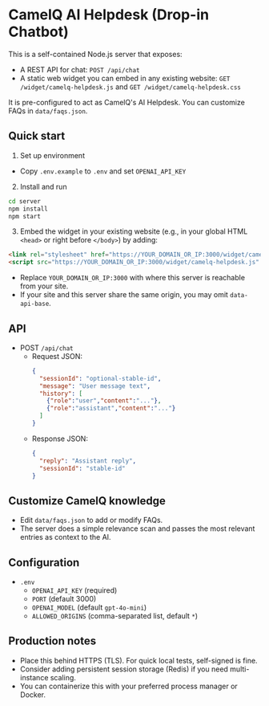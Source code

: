 # CamelQ AI Helpdesk (Drop-in Chatbot)

This is a self-contained Node.js server that exposes:
- A REST API for chat: `POST /api/chat`
- A static web widget you can embed in any existing website: `GET /widget/camelq-helpdesk.js` and `GET /widget/camelq-helpdesk.css`

It is pre-configured to act as CamelQ's AI Helpdesk. You can customize FAQs in `data/faqs.json`.

## Quick start

1) Set up environment
- Copy `.env.example` to `.env` and set `OPENAI_API_KEY`

2) Install and run
```bash
cd server
npm install
npm start
```

3) Embed the widget in your existing website (e.g., in your global HTML `<head>` or right before `</body>`) by adding:
```html
<link rel="stylesheet" href="https://YOUR_DOMAIN_OR_IP:3000/widget/camelq-helpdesk.css" />
<script src="https://YOUR_DOMAIN_OR_IP:3000/widget/camelq-helpdesk.js" data-api-base="https://YOUR_DOMAIN_OR_IP:3000" defer></script>
```
- Replace `YOUR_DOMAIN_OR_IP:3000` with where this server is reachable from your site.
- If your site and this server share the same origin, you may omit `data-api-base`.

## API

- POST `/api/chat`
  - Request JSON:
    ```json
    {
      "sessionId": "optional-stable-id",
      "message": "User message text",
      "history": [
        {"role":"user","content":"..."},
        {"role":"assistant","content":"..."}
      ]
    }
    ```
  - Response JSON:
    ```json
    {
      "reply": "Assistant reply",
      "sessionId": "stable-id"
    }
    ```

## Customize CamelQ knowledge
- Edit `data/faqs.json` to add or modify FAQs.
- The server does a simple relevance scan and passes the most relevant entries as context to the AI.

## Configuration
- `.env`
  - `OPENAI_API_KEY` (required)
  - `PORT` (default 3000)
  - `OPENAI_MODEL` (default `gpt-4o-mini`)
  - `ALLOWED_ORIGINS` (comma-separated list, default `*`)

## Production notes
- Place this behind HTTPS (TLS). For quick local tests, self-signed is fine.
- Consider adding persistent session storage (Redis) if you need multi-instance scaling.
- You can containerize this with your preferred process manager or Docker.